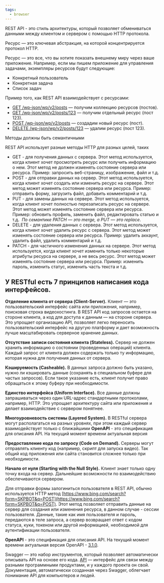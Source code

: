 ```yaml
---
tags:
  - browser
---
```

REST API - это стиль архитектуры, который позволяет обмениваться данными между клиентом и сервером с помощью HTTP протокола.

Ресурс — это ключевая абстракция, на которой концентрируется протокол HTTP.

Ресурс — это все, что вы хотите показать внешнему миру через ваше приложение. Например, если мы пишем приложение для управления задачами, экземпляры ресурсов будут следующие:

- Конкретный пользователь
- Конкретная задача
- Список задач

Пример того, как REST API взаимодействует с ресурсами:

- [GET /wp-json/wp/v2/posts](https://wp-kama.ru/handbook/rest/wp-routes/posts#spisok-zapisej) — получим коллекцию ресурсов (постов).
- [GET /wp-json/wp/v2/posts/123](https://wp-kama.ru/handbook/rest/wp-routes/posts#poluchenie-zapisi) — получим отдельный ресурс (пост 123).
- [POST /wp-json/wp/v2/posts](https://wp-kama.ru/handbook/rest/wp-routes/posts#sozdanie-zapisi) — создадим новый ресурс (пост).
- [DELETE /wp-json/wp/v2/posts/123](https://wp-kama.ru/handbook/rest/wp-routes/posts#udalenie-zapisi) — удалим ресурс (пост 123).

Методы должны быть семантичными

REST API использует разные методы HTTP для разных целей, таких

- GET - для получения данных с сервера. Этот метод используется, когда клиент хочет просмотреть ресурс или получить информацию о нем. Этот метод не должен изменять состояние сервера или ресурса. Пример: запросить веб-страницу, изображение, файл и т.д.
- POST - для отправки данных на сервер. Этот метод используется, когда клиент хочет создать или изменить ресурс на сервере. Этот метод может изменять состояние сервера или ресурса. Пример: отправить форму, загрузить файл, добавить комментарий и т.д.
- PUT - для замены данных на сервере. Этот метод используется, когда клиент хочет полностью перезаписать ресурс на сервере. Этот метод может изменять состояние сервера или ресурса. Пример: обновить профиль, заменить файл, редактировать статью и т.д.  _По семантике PATCH — это merge, а PUT — это replace_.
- DELETE - для удаления данных с сервера. Этот метод используется, когда клиент хочет удалить ресурс с сервера. Этот метод может изменять состояние сервера или ресурса. Пример: удалить аккаунт, удалить файл, удалить комментарий и т.д.
- PATCH - для частичного изменения данных на сервере. Этот метод используется, когда клиент хочет изменить только некоторые атрибуты ресурса на сервере, а не весь ресурс. Этот метод может изменять состояние сервера или ресурса. Пример: изменить пароль, изменить статус, изменить часть текста и т.д.

## У RESTful есть 7 принципов написания кода интерфейсов.

**Отделение клиента от сервера (Client-Server).** Клиент — это пользовательский интерфейс сайта или приложения, например, поисковая строка видеохостинга. В REST API код запросов остается на стороне клиента, а код для доступа к данным — на стороне сервера. Это упрощает организацию API, позволяет легко переносить пользовательский интерфейс на другую платформу и дает возможность лучше масштабировать серверное хранение данных.

**Отсутствие записи состояния клиента (Stateless).** Сервер не должен хранить информацию о состоянии (проведенных операций) клиента. Каждый запрос от клиента должен содержать только ту информацию, которая нужна для получения данных от сервера.

**Кэшируемость (Casheable).** В данных запроса должно быть указано, нужно ли кэшировать данные (сохранять в специальном буфере для частых запросов). Если такое указание есть, клиент получит право обращаться к этому буферу при необходимости.

**Единство интерфейса (Uniform Interface).** Все данные должны запрашиваться через один URL-адрес стандартными протоколами, например, HTTP. Это упрощает архитектуру сайта или приложения и делает взаимодействие с сервером понятнее.

**Многоуровневость системы (Layered System).** В RESTful сервера могут располагаться на разных уровнях, при этом каждый сервер взаимодействует только с ближайшими **OpenAPI** - это спецификация для описания API. На текущий момент времени актуальная версия

**Предоставление кода по запросу (Code on Demand).** Серверы могут отправлять клиенту код (например, скрипт для запуска видео). Так общий код приложения или сайта становится сложнее только при необходимости.

**Начало от нуля (Starting with the Null Style).** Клиент знает только одну точку входа на сервер. Дальнейшие возможности по взаимодействию обеспечиваются сервером.

Для отправки формы залогиниться пользователя в REST API, обычно используется HTTP метод [https://www.bing.com/search?form=SKPBOT&q=POST](https://www.bing.com/search?form=SKPBOT&q=POST). Этот метод позволяет отправить данные на сервер для создания или изменения ресурса, в данном случае - сессии пользователя. Данные, такие как имя пользователя и пароль, передаются в теле запроса, а сервер возвращает ответ с кодом статуса, куки, токеном или другой информацией, необходимой для аутентификации пользователя.

**OpenAPI** - это спецификация для описания API. На текущий момент времени актуальная версия OpenAPI - [3.1.0](https://swagger.io/specification/).

Swagger — это набор инструментов, который позволяет автоматически описывать API на основе его кода. [API](https://blog.skillfactory.ru/glossary/api/) — интерфейс для связи между разными программными продуктами, и у каждого проекта он свой. Документация, автоматически созданная через Swagger, облегчает понимание API для компьютеров и людей.